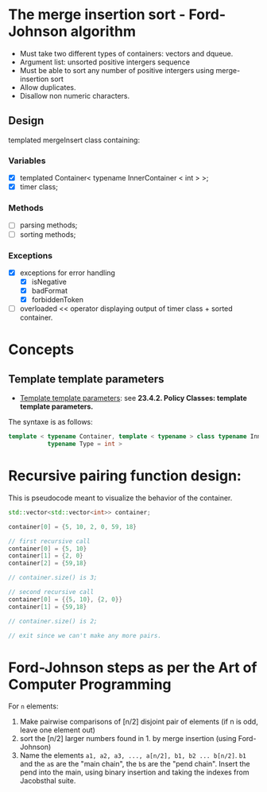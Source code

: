 # The merge insertion sort - Ford-Johnson algorithm

- Must take two different types of containers: vectors and dqueue.
- Argument list: unsorted positive intergers sequence
- Must be able to sort any number of positive intergers using merge-insertion sort
- Allow duplicates.
- Disallow non numeric characters.

## Design

templated mergeInsert class containing:

### Variables
- [X] templated Container< typename InnerContainer < int > >;
- [X] timer class;

### Methods
- [ ] parsing methods;
- [ ] sorting methods;

### Exceptions
- [X] exceptions for error handling
	- [X] isNegative
	- [X] badFormat
	- [X] forbiddenToken

- [ ] overloaded << operator displaying output of timer class + sorted container.

# Concepts
## Template template parameters
- [Template template parameters](https://fbb-git.github.io/cppannotations/cppannotations/html/cplusplus23.html): see __23.4.2. Policy Classes: template template parameters.__

The syntaxe is as follows: 
```cpp
template < typename Container, template < typename > class typename InnerContainer,
		   typename Type = int >
```

# Recursive pairing function design:

This is pseudocode meant to visualize the behavior of the container.

```cpp
std::vector<std::vector<int>> container;

container[0] = {5, 10, 2, 0, 59, 18}

// first recursive call 
container[0] = {5, 10}
container[1] = {2, 0}
container[2] = {59,18}

// container.size() is 3;

// second recursive call
container[0] = {{5, 10}, {2, 0}}
container[1] = {59,18}

// container.size() is 2;

// exit since we can't make any more pairs.
```
# Ford-Johnson steps as per the Art of Computer Programming

For `n` elements:
1. Make pairwise comparisons of [n/2] disjoint pair of elements (if n is odd, leave one element out)
2. sort the [n/2] larger numbers found in 1. by merge insertion (using Ford-Johnson)
3. Name the elements `a1, a2, a3, ..., a[n/2], b1, b2 ... b[n/2]`. `b1` and the `a`s are the "main chain", the `b`s are the "pend chain". Insert the pend into the main, using binary insertion and taking the indexes from Jacobsthal suite.